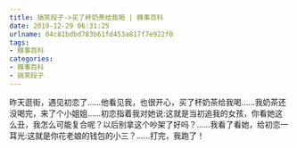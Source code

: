 ```yaml
---
title: 搞笑段子->买了杯奶茶给我喝 | 糗事百科
date: 2019-12-29 06:31:25
urlname: 04c81bdbd783b61fd453a817f7e922f0
tags: 
- 糗事百科
categories:
- 糗事百科
- 搞笑段子
---
```

昨天逛街，遇见初恋了……他看见我，也很开心，买了杯奶茶给我喝……我奶茶还没喝完，来了个小姐姐……初恋指着我对她说:这就是当初追我的女孩，你看她这么丑，我怎么可能复合呢？以后别拿这个吵架了好吗？……我看了看她，给初恋一耳光:这就是你花老娘的钱包的小三？……打完，我跑了！


